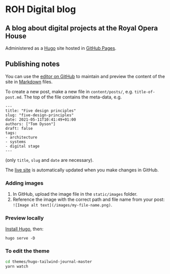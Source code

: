 # ROH Digital blog

## A blog about digital projects at the Royal Opera House
Administered as a [Hugo](https://gohugo.io/) site hosted in [GitHub Pages](https://pages.github.com/).

## Publishing notes

You can use the [editor on GitHub](https://github.com/royaloperahouse/royaloperahouse.github.io/edit/main/README.md) to maintain and preview the content of the site in [Markdown](https://guides.github.com/features/mastering-markdown/) files.

To create a new post, make a new file in `content/posts/`, e.g. `title-of-post.md`. The top of the file contains the meta-data, e.g.

```
---
title: "Five design principles"
slug: "five-design-principles"
date: 2021-05-11T10:41:49+01:00
authors: ["Tom Dyson"]
draft: false
tags:
- architecture
- systems
- digital stage
---
```

(only `title`, `slug` and `date` are necessary).

The [live site](https://royaloperahouse.github.io/) is automatically updated when you make changes in GitHub.

### Adding images

1. In GitHub, upload the image file in the `static/images` folder.
2. Reference the image with the correct path and file name from your post: `![Image alt text](/images/my-file-name.png)`.

### Preview locally

[Install Hugo](https://gohugo.io/getting-started/installing/), then:

```
hugo serve -D
```

### To edit the theme

```bash
cd themes/hugo-tailwind-journal-master
yarn watch
```
